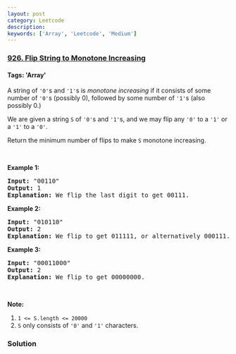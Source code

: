 ```yaml
---
layout: post
category: Leetcode
description: 
keywords: ['Array', 'Leetcode', 'Medium']
---
```

### [926. Flip String to Monotone Increasing](https://leetcode.com/problems/flip-string-to-monotone-increasing)

#### Tags: 'Array'

<div class="content__u3I1 question-content__JfgR"><div><p>A string of <code>'0'</code>s and <code>'1'</code>s is <em>monotone increasing</em> if it consists of some number of <code>'0'</code>s (possibly 0), followed by some number of <code>'1'</code>s (also possibly 0.)</p>
<p>We are given a string <code>S</code> of <code>'0'</code>s and <code>'1'</code>s, and we may flip any <code>'0'</code> to a <code>'1'</code> or a <code>'1'</code> to a <code>'0'</code>.</p>
<p>Return the minimum number of flips to make <code>S</code> monotone increasing.</p>
<p> </p>
<div>
<p><strong>Example 1:</strong></p>
<pre><strong>Input: </strong><span id="example-input-1-1">"00110"</span>
<strong>Output: </strong><span id="example-output-1">1</span>
<strong>Explanation: </strong>We flip the last digit to get 00111.
</pre>
<div>
<p><strong>Example 2:</strong></p>
<pre><strong>Input: </strong><span id="example-input-2-1">"010110"</span>
<strong>Output: </strong><span id="example-output-2">2</span>
<strong>Explanation: </strong>We flip to get 011111, or alternatively 000111.
</pre>
<div>
<p><strong>Example 3:</strong></p>
<pre><strong>Input: </strong><span id="example-input-3-1">"00011000"</span>
<strong>Output: </strong><span id="example-output-3">2</span>
<strong>Explanation: </strong>We flip to get 00000000.
</pre>
<p> </p>
<p><strong><span>Note:</span></strong></p>
<ol>
<li><code>1 &lt;= S.length &lt;= 20000</code></li>
<li><code>S</code> only consists of <code>'0'</code> and <code>'1'</code> characters.</li>
</ol>
</div>
</div>
</div></div></div>

### Solution
